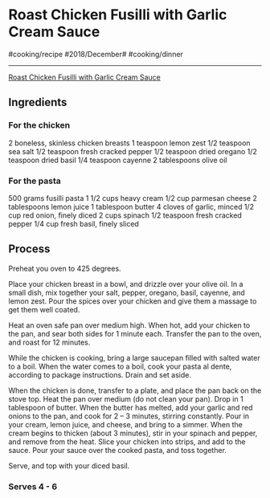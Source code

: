 # Roast Chicken Fusilli with Garlic Cream Sauce
#cooking/recipe #2018/December# #cooking/dinner
- - - -
[Roast Chicken Fusilli with Garlic Cream Sauce](https://dennistheprescott.com/2015/09/21/roast-chicken-fusilli-with-garlic-cream-sauce/)

## Ingredients
### For the chicken
2 boneless, skinless chicken breasts
1 teaspoon lemon zest
1/2 teaspoon sea salt
1/2 teaspoon fresh cracked pepper
1/2 teaspoon dried oregano
1/2 teaspoon dried basil
1/4 teaspoon cayenne
2 tablespoons olive oil

### For the pasta
500 grams fusilli pasta
1 1/2 cups heavy cream
1/2 cup parmesan cheese
2 tablespoons lemon juice
1 tablespoon butter
4 cloves of garlic, minced
1/2 cup red onion, finely diced
2 cups spinach
1/2 teaspoon fresh cracked pepper
1/4 cup fresh basil, finely sliced

## Process
Preheat you oven to 425 degrees.

Place your chicken breast in a bowl, and drizzle over your olive oil. In a small dish, mix together your salt, pepper, oregano, basil, cayenne, and lemon zest. Pour the spices over your chicken and give them a massage to get them well coated.

Heat an oven safe pan over medium high. When hot, add your chicken to the pan, and sear both sides for 1 minute each. Transfer the pan to the oven, and roast for 12 minutes.

While the chicken is cooking, bring a large saucepan filled with salted water to a boil. When the water comes to a boil, cook your pasta al dente, according to package instructions. Drain and set aside.

When the chicken is done, transfer to a plate, and place the pan back on the stove top. Heat the pan over medium (do not clean your pan). Drop in 1 tablespoon of butter. When the butter has melted, add your garlic and red onions to the pan, and cook for 2 – 3 minutes, stirring constantly. Pour in your cream, lemon juice, and cheese, and bring to a simmer. When the cream begins to thicken (about 3 minutes), stir in your spinach and pepper, and remove from the heat. Slice your chicken into strips, and add to the sauce. Pour your sauce over the cooked pasta, and toss together.

Serve, and top with your diced basil.

### Serves 4 - 6